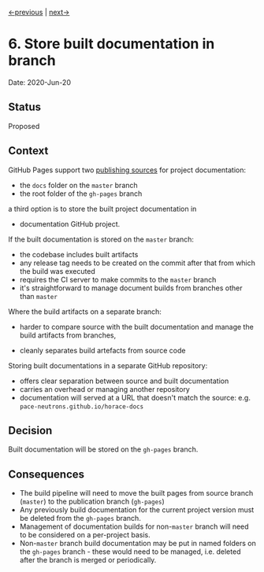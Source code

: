 [<-previous](0005-pace-projects-must-be-semantically-versioned.md) | [next->](0007-developer-scripts-storage-location.md)

# 6. Store built documentation in branch

Date: 2020-Jun-20

## Status

Proposed



## Context

GitHub Pages support two [publishing sources](https://help.github.com/en/github/working-with-github-pages/configuring-a-publishing-source-for-your-github-pages-site) for project documentation:

- the `docs` folder on the `master` branch
- the root folder of the `gh-pages` branch

a third option is to store the built project documentation in

- documentation GitHub project. 



If the built documentation is stored on the `master` branch:

- the codebase includes built artifacts
- any release tag needs to be created on the commit after that from which the build was executed
- requires the CI server to make commits to the `master` branch
- it's straightforward to manage document builds from branches other than `master`



Where the build artifacts on a separate branch:

- harder to compare source with the built documentation and manage the build artifacts from branches,

- cleanly separates build artefacts from source code

  

Storing built documentations in a separate GitHub repository:

- offers clear separation between source and built documentation
- carries an overhead or managing another repository
- documentation will served at a URL that doesn't match the source: e.g. `pace-neutrons.github.io/horace-docs`



## Decision

Built documentation will be stored on the `gh-pages` branch.



## Consequences

- The build pipeline will need to move the built pages from source branch (`master`) to the publication branch  (`gh-pages`)
- Any previously build documentation for the current project version must be deleted from the `gh-pages` branch.
- Management of documentation builds for non-`master` branch will need to be considered on a per-project basis.
- Non-`master` branch build documentation may be put in named folders on the `gh-pages` branch - these would need to be managed, i.e. deleted after the branch is merged or periodically.
